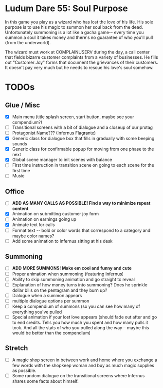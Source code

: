 # Ludum Dare 55: Soul Purpose

In this game you play as a wizard who has lost the love of his life. His sole
purpose is to use his magic to summon her soul back from the dead.
Unfortunately summoning is a lot like a gacha game-- every time you summon a
soul it takes money and there's no guarantee of who you'll pull (from the
underworld).

The wizard must work at COMPLAINUSERV during the day, a call center that fields
bizarre customer complaints from a variety of businesses. He fills out
"Customer Joy" forms that document the grievances of their customers. It
doesn't pay very much but he needs to rescue his love's soul somehow.

# TODOs

## Glue / Misc

- [x] Main menu (title splash screen, start button, maybe see your compendium?)
- [ ] Transitional screens with a bit of dialogue and a closeup of our protag
- [ ] Protagonist Name??? (Infernus Flagrante)
- [x] Generic class for dialogue box that fills in gradually with some beeping sounds
- [x] Generic class for confirmable popup for moving from one phase to the next
- [x] Global scene manager to init scenes with balance
- [ ] First time instruction in transition scene on going to each scene for the first time
- [ ] Music

## Office

- [ ] **ADD AS MANY CALLS AS POSSIBLE! Find a way to minimize repeat content**
- [x] Animation on submitting customer joy form
- [ ] Animation on earnings going up
- [x] Animate text for calls
- [ ] Format text -- bold or color words that correspond to a category and maybe color names?
- [ ] Add some animation to Infernus sitting at his desk

## Summoning

- [ ] **ADD MORE SUMMONS! Make em cool and funny and cute**
- [ ] Proper animation when summoning (featuring Infernus)
- [ ] Ability to skip summoning animation and go straight to reveal
- [ ] Explanation of how money turns into summoning? Does he sprinkle dollar bills on the pentagram and they burn up?
- [ ] Dialogue when a summon appears
- [ ] multiple dialogue options per summon
- [ ] Keep a compendium of summons (so you can see how many of everything you've pulled
- [ ] Special animation if your lost love appears (should fade out after and go to end credits. Tells you how much you spent and how many pulls it took. And all the stats of who you pulled along the way-- maybe this would be better than the compendium)

## Stretch

- [ ] A magic shop screen in between work and home where you exchange a few words with the shopkeep woman and buy as much magic supplies as possible.
- [ ] Some random dialogue on the transitional screens where Infernus shares some facts about himself.
